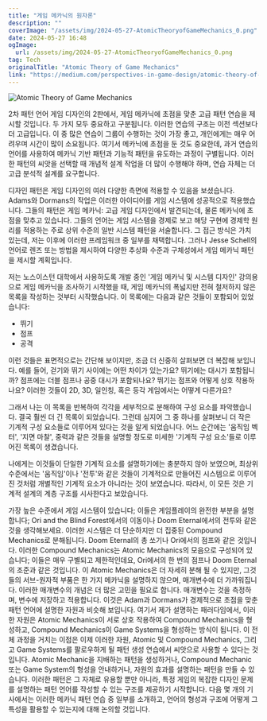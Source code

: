```yaml
---
title: "게임 메카닉의 원자론"
description: ""
coverImage: "/assets/img/2024-05-27-AtomicTheoryofGameMechanics_0.png"
date: 2024-05-27 16:48
ogImage:
  url: /assets/img/2024-05-27-AtomicTheoryofGameMechanics_0.png
tag: Tech
originalTitle: "Atomic Theory of Game Mechanics"
link: "https://medium.com/perspectives-in-game-design/atomic-theory-of-game-mechanics-dbb752a77987"
---
```


![Atomic Theory of Game Mechanics](/assets/img/2024-05-27-AtomicTheoryofGameMechanics_0.png)

2차 패턴 언어 게임 디자인의 2판에서, 게임 메카닉에 초점을 맞춘 고급 패턴 연습을 제시할 것입니다. 두 가지 모두 중요하고 구분됩니다. 이러한 연습의 구조는 이전 섹션보다 더 고급입니다. 이 중 많은 연습이 그룹이 수행하는 것이 가장 좋고, 개인에게는 매우 어려우며 시간이 많이 소요됩니다. 여기서 메카닉에 초점을 둔 것도 중요한데, 과거 연습의 언어를 사용하여 메카닉 기반 패턴과 기능적 패턴을 유도하는 과정이 구별됩니다. 이러한 패턴의 씨앗을 선택할 때 개념적 설계 작업을 더 많이 수행해야 하며, 연습 자체는 더 고급 분석적 설계를 요구합니다.

디자인 패턴은 게임 디자인의 여러 다양한 측면에 적용할 수 있음을 보셨습니다. Adams와 Dormans의 작업은 이러한 아이디어를 게임 시스템에 성공적으로 적용했습니다. 그들의 패턴은 게임 메카닉: 고급 게임 디자인에서 발견되는데, 물론 메카닉에 초점을 맞추고 있습니다. 그들의 언어는 게임 시스템을 경제로 보고 해당 구현에 경제학 원리를 적용하는 주로 상위 수준의 일반 시스템 패턴을 서술합니다. 그 접근 방식은 가치 있는데, 저는 이후에 이러한 프레임워크 중 일부를 채택합니다. 그러나 Jesse Schell의 언어로 렌즈 또는 방법을 제시하여 다양한 추상화 수준과 구체성에서 게임 메카닉 패턴을 제시할 계획입니다.

저는 노스이스턴 대학에서 사용하도록 개발 중인 '게임 메카닉 및 시스템 디자인' 강의용으로 게임 메카닉을 조사하기 시작했을 때, 게임 메카닉의 폭넓지만 전혀 철저하지 않은 목록을 작성하는 것부터 시작했습니다. 이 목록에는 다음과 같은 것들이 포함되어 있었습니다:

<div class="content-ad"></div>

- 뛰기
- 점프
- 공격

이런 것들은 표면적으로는 간단해 보이지만, 조금 더 신중히 살펴보면 더 복잡해 보입니다. 예를 들어, 걷기와 뛰기 사이에는 어떤 차이가 있는가요? 뛰기에는 대시가 포함됩니까? 점프에는 더블 점프나 공중 대시가 포함되나요? 뛰기는 점프와 어떻게 상호 작용하나요? 이러한 것들이 2D, 3D, 일인칭, 혹은 등각 게임에서는 어떻게 다른가요?

그래서 나는 이 목록을 반복하여 각각을 세부적으로 분해하여 구성 요소를 파악했습니다. 결국 훨씬 더 긴 목록이 되었습니다. 그런데 심지어 그 중 하나를 살펴보니 더 작은 기계적 구성 요소들로 이루어져 있다는 것을 알게 되었습니다. 어느 순간에는 '움직임 벡터', '지면 마찰', 중력과 같은 것들을 설명할 정도로 미세한 '기계적 구성 요소'들로 이루어진 목록이 생겼습니다.

나에게는 이것들이 단일한 기계적 요소를 설명하기에는 충분하지 않아 보였으며, 최상위 수준에서는 '움직임'이나 '전투'와 같은 것들이 기계적으로 만들어진 시스템으로 이루어진 것처럼 개별적인 기계적 요소가 아니라는 것이 보였습니다. 따라서, 이 모든 것은 기계적 설계의 계층 구조를 시사한다고 보았습니다.

<div class="content-ad"></div>

가장 높은 수준에서 게임 시스템이 있습니다; 이들은 게임플레이의 완전한 부분을 설명합니다; Ori and the Blind Forest에서의 이동이나 Doom Eternal에서의 전투와 같은 것을 생각해보세요. 이러한 시스템은 더 단순하지만 더 집중된 Compound Mechanics로 분해됩니다​​. Doom Eternal의 총 쏘기나 Ori에서의 점프와 같은 것입니다. 이러한 Compound Mechanics는 Atomic Mechanics의 모음으로 구성되어 있습니다; 이들은 매우 구별되고 제한적인데요, Ori에서의 한 번의 점프나 Doom Eternal의 조준과 같은 것입니다. 이 Atomic Mechanics은 더 자세히 분해 될 수 있지만, 그것들의 서브-원자적 부품은 한 가지 메카닉을 설명하지 않으며, 매개변수에 더 가까워집니다. 이러한 매개변수의 개념은 더 많은 고민을 필요로 합니다. 매개변수는 것을 측정하며, 변수에 저장하고 적용합니다. 이것은 Adam과 Dormans가 경제적으로 초점을 맞춘 패턴 언어에 설명한 자원과 비슷해 보입니다. 여기서 제가 설명하는 패러다임에서, 이러한 자원은 Atomic Mechanics이 서로 상호 작용하여 Compound Mechanics을 형성하고, Compound Mechanics이 Game Systems을 형성하는 방식이 됩니다. 이 전체 과정을 거치는 이점은 이제 이러한 자원, Atomic 및 Compound Mechanics, 그리고 Game Systems를 팔로우하게 될 패턴 생성 연습에서 씨앗으로 사용할 수 있다는 것입니다. Atomic Mechanic을 지배하는 패턴을 생성하거나, Compound Mechanic 또는 Game System의 형성을 안내하거나, 자원의 효과를 설명하는 패턴을 만들 수 있습니다. 이러한 패턴은 그 자체로 유용할 뿐만 아니라, 특정 게임의 복잡한 디자인 문제를 설명하는 패턴 언어를 작성할 수 있는 구조를 제공하기 시작합니다. 다음 몇 개의 기사에서는 이러한 메카닉 패턴 연습 중 일부를 소개하고, 언어의 형성과 구조에 어떻게 그 특성을 활용할 수 있는지에 대해 논의할 것입니다.
